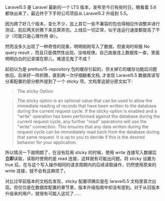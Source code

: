 Laravel5.5 是 Laravel 最新的一个 LTS 版本，发布至今已有些时日，眼看着 5.6 都快出来了，最近终于下手将公司项目从 Laravel5.2 升级到 5.5。

因为跨了好几个版本，变化不少，加上其它一些不兼容的包也得相应作调整并进行测试，前后两天折腾下来总算弄完。上线后一切正常，似乎连运行速度都提高了不少（可能只是心理作用 :smile:）。

然而没多久出现了一种奇怪的现象，明明刚刚写入了数据，但查询时却报 No query result ，而且只是偶然性出现，没啥规律。自己直接连上数据库一查，里面明明白白的记录摆在那儿，难道见鬼了不成？

起初以为是 prettus/l5-repository 包的缓存引起的，但关掉它的缓存功能后问题依旧。后来好一阵折腾，直到再一次仔细翻看文档, 才发现 Laravel5.5 数据库读写分离配置的部分额外提到了一个 sticky 项，文档里这部分原文如下:

> The sticky Option

> The sticky option is an optional value that can be used to allow the immediate reading of records that have been written to the database during the current request cycle. If the sticky option is enabled and a "write" operation has been performed against the database during the current request cycle, any further "read" operations will use the "write" connection. This ensures that any data written during the request cycle can be immediately read back from the database during that same request. It is up to you to decide if this is the desired behavior for your application.

所以情况一下就明朗了，在没有启用 sticky 的时候，使用 write 连接写入数据后**立即**读取，读取时使用的是 read 连接，这样就有可能出问题。将 sticky 设置为 true 后，在与这个写入操作相同的请求周期内的后续读取操作，仍然使用原来的 write 连接，就不会有这麻烦了。

对比过早前版本的文档后发现，sticky 配置项确实是在 laravel5.5 文档里首次出现。但仅仅是在数据库配置的章节里，版本升级指南中却没有提到。对于从旧版本升级来的用户，就很有可能入这坑了……